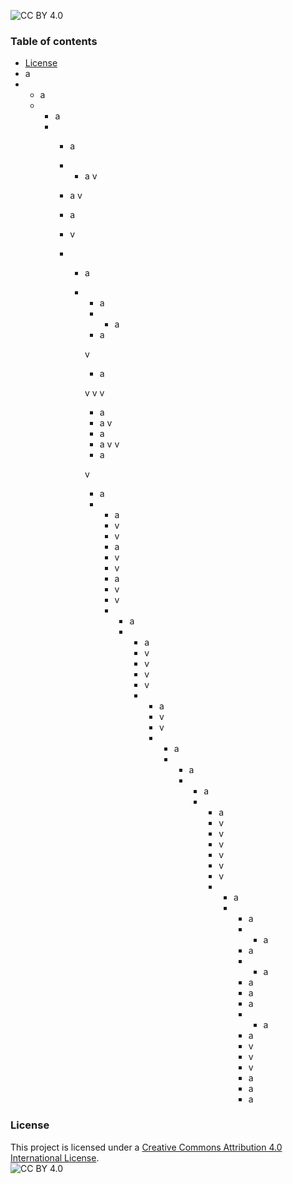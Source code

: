 ![CC BY 4.0](https://img.shields.io/badge/License-CC%20BY%204.0-lightgrey.svg)
### Table of contents
* [License](#License)
* a
* * a
  * * a
    * * a
      * * a
      v
      * a
      v

      * a
      * v
      * * a
        * * a
          * * a
          * a

          v
          * a

          v
          v
          v
          * a
          * a
          v
          * a
          * a
          v
          v
          * a

          v
          * a
          * * a
            * v
            * v
            * a
            * v
            * v
            * a
            * v
            * v
            * * a
              * * a
                * v
                * v
                * v
                * v
                * * a
                  * v
                  * v
                  * * a
                    * * a
                      * * a
                        * * a
                          * v
                          * v
                          * v
                          * v
                          * v
                          * v
                          * * a
                            * * a
                              * * a
                              * a
                              * * a
                              * a
                              * a
                              * a
                              * * a
                              * a
                              * v
                              * v
                              * v
                              * a
                              * a
                              * a
                              

### License
This project is licensed under a [Creative Commons Attribution 4.0 International License](http://creativecommons.org/licenses/by/4.0/).  
![CC BY 4.0](https://i.creativecommons.org/l/by/4.0/88x31.png)


